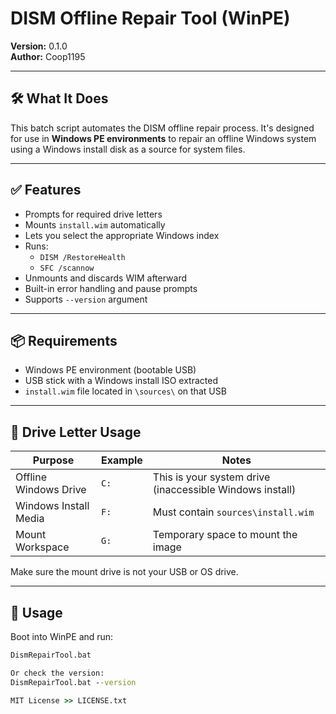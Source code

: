 # DISM Offline Repair Tool (WinPE)

**Version:** 0.1.0  
**Author:** Coop1195

---

## 🛠 What It Does

This batch script automates the DISM offline repair process. It's designed for use in **Windows PE environments** to repair an offline Windows system using a Windows install disk as a source for system files.

---

## ✅ Features

- Prompts for required drive letters
- Mounts `install.wim` automatically
- Lets you select the appropriate Windows index
- Runs:
  - `DISM /RestoreHealth`
  - `SFC /scannow`
- Unmounts and discards WIM afterward
- Built-in error handling and pause prompts
- Supports `--version` argument

---

## 📦 Requirements

- Windows PE environment (bootable USB)
- USB stick with a Windows install ISO extracted
- `install.wim` file located in `\sources\` on that USB

---

## 💽 Drive Letter Usage

| Purpose                | Example | Notes                                     |
|------------------------|---------|-------------------------------------------|
| Offline Windows Drive  | `C:`    | This is your system drive (inaccessible Windows install) |
| Windows Install Media  | `F:`    | Must contain `sources\install.wim`        |
| Mount Workspace        | `G:`    | Temporary space to mount the image        |

Make sure the mount drive is not your USB or OS drive.

---

## 🧪 Usage

Boot into WinPE and run:

```cmd
DismRepairTool.bat

Or check the version:
DismRepairTool.bat --version

MIT License >> LICENSE.txt